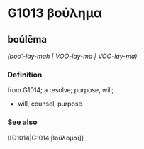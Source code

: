 # G1013 βούλημα

## boúlēma

_(boo'-lay-mah | VOO-lay-ma | VOO-lay-ma)_

### Definition

from G1014; a resolve; purpose, will; 

- will, counsel, purpose

### See also

[[G1014|G1014 βούλομαι]]
